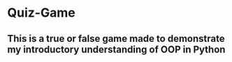 # Quiz-Game
## This is a true or false game made to demonstrate my introductory understanding of OOP in Python